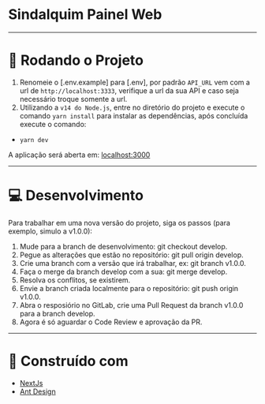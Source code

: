# Sindalquim Painel Web
---

# 🚀 Rodando o Projeto

1. Renomeie o [.env.example] para [.env], por padrão `API_URL` vem com a url de `http://localhost:3333`, verifique a url da sua API e caso seja necessário troque somente a url.
2. Utilizando a `v14 do Node.js`, entre no diretório do projeto e execute o comando `yarn install` para instalar as dependências, após concluída execute o comando:
* `yarn dev`

A aplicação será aberta em: [localhost:3000](http://localhost:3000)

--- 
# 💻 Desenvolvimento

Para trabalhar em uma nova versão do projeto, siga os passos (para exemplo, simulo a v1.0.0):

1. Mude para a branch de desenvolvimento: git checkout develop.
2. Pegue as alterações que estão no repositório: git pull origin develop.
3. Crie uma branch com a versão que irá trabalhar, ex: git branch v1.0.0.
4. Faça o merge da branch develop com a sua: git merge develop.
5. Resolva os conflitos, se existirem.
6. Envie a branch criada localmente para o repositório: git push origin v1.0.0.
7. Abra o resposiório no GitLab, crie uma Pull Request da branch v1.0.0 para a branch develop.
8. Agora é só aguardar o Code Review e aprovação da PR.

---
# 🔨 Construído com

* [NextJs](https://nextjs.org/)
* [Ant Design](https://ant.design/docs/react/introduce)
